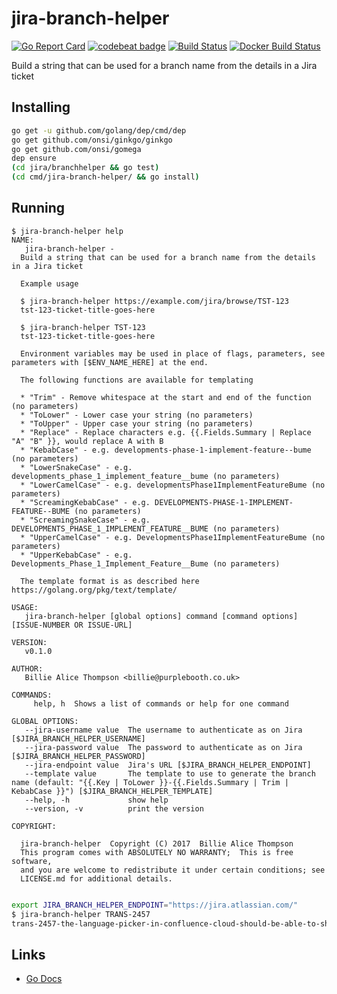 # jira-branch-helper

[![Go Report Card](https://goreportcard.com/badge/github.com/PurpleBooth/jira-branch-helper)][3]
[![codebeat badge](https://codebeat.co/badges/60d295f5-72cf-42cf-9fd8-db8fab7389ac)][4]
[![Build Status](https://travis-ci.org/PurpleBooth/jira-branch-helper.svg?branch=master)](https://travis-ci.org/PurpleBooth/jira-branch-helper)
[![Docker Build Status](https://img.shields.io/docker/build/purplebooth/jira-branch-helper.svg)](https://hub.docker.com/r/purplebooth/jira-branch-helper/)

Build a string that can be used for a branch name from the details in a Jira ticket
  
## Installing

```bash
go get -u github.com/golang/dep/cmd/dep
go get github.com/onsi/ginkgo/ginkgo
go get github.com/onsi/gomega
dep ensure
(cd jira/branchhelper && go test)
(cd cmd/jira-branch-helper/ && go install)
```

## Running

```shell
$ jira-branch-helper help
NAME:
   jira-branch-helper - 
  Build a string that can be used for a branch name from the details in a Jira ticket

  Example usage

  $ jira-branch-helper https://example.com/jira/browse/TST-123
  tst-123-ticket-title-goes-here

  $ jira-branch-helper TST-123
  tst-123-ticket-title-goes-here

  Environment variables may be used in place of flags, parameters, see parameters with [$ENV_NAME_HERE] at the end.

  The following functions are available for templating

  * "Trim" - Remove whitespace at the start and end of the function (no parameters)
  * "ToLower" - Lower case your string (no parameters)
  * "ToUpper" - Upper case your string (no parameters)
  * "Replace" - Replace characters e.g. {{.Fields.Summary | Replace "A" "B" }}, would replace A with B
  * "KebabCase" - e.g. developments-phase-1-implement-feature--bume (no parameters)
  * "LowerSnakeCase" - e.g. developments_phase_1_implement_feature__bume (no parameters)
  * "LowerCamelCase" - e.g. developmentsPhase1ImplementFeatureBume (no parameters)
  * "ScreamingKebabCase" - e.g. DEVELOPMENTS-PHASE-1-IMPLEMENT-FEATURE--BUME (no parameters)
  * "ScreamingSnakeCase" - e.g. DEVELOPMENTS_PHASE_1_IMPLEMENT_FEATURE__BUME (no parameters)
  * "UpperCamelCase" - e.g. DevelopmentsPhase1ImplementFeatureBume (no parameters)
  * "UpperKebabCase" - e.g. Developments_Phase_1_Implement_Feature__Bume (no parameters)
  
  The template format is as described here https://golang.org/pkg/text/template/

USAGE:
   jira-branch-helper [global options] command [command options] [ISSUE-NUMBER OR ISSUE-URL]

VERSION:
   v0.1.0

AUTHOR:
   Billie Alice Thompson <billie@purplebooth.co.uk>

COMMANDS:
     help, h  Shows a list of commands or help for one command

GLOBAL OPTIONS:
   --jira-username value  The username to authenticate as on Jira [$JIRA_BRANCH_HELPER_USERNAME]
   --jira-password value  The password to authenticate as on Jira [$JIRA_BRANCH_HELPER_PASSWORD]
   --jira-endpoint value  Jira's URL [$JIRA_BRANCH_HELPER_ENDPOINT]
   --template value       The template to use to generate the branch name (default: "{{.Key | ToLower }}-{{.Fields.Summary | Trim | KebabCase }}") [$JIRA_BRANCH_HELPER_TEMPLATE]
   --help, -h             show help
   --version, -v          print the version

COPYRIGHT:
   
  jira-branch-helper  Copyright (C) 2017  Billie Alice Thompson
  This program comes with ABSOLUTELY NO WARRANTY;  This is free software,
  and you are welcome to redistribute it under certain conditions; see
  LICENSE.md for additional details.
  
```


```bash
export JIRA_BRANCH_HELPER_ENDPOINT="https://jira.atlassian.com/"
$ jira-branch-helper TRANS-2457
trans-2457-the-language-picker-in-confluence-cloud-should-be-able-to-show-the-languages
```


## Links

* [Go Docs][2]

[2]: https://godoc.org/github.com/PurpleBooth/jira-branch-helper/jira-branch-helper
[3]: https://goreportcard.com/report/github.com/PurpleBooth/jira-branch-helper
[4]: https://codebeat.co/projects/github-com-purplebooth-jira-branch-helper-master